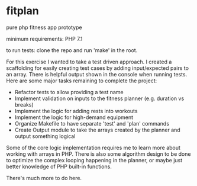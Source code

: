 # fitplan
pure php fitness app prototype

minimum requirements: PHP 7.1

to run tests: clone the repo and run 'make' in the root.

For this exercise I wanted to take a test driven approach. I created a scaffolding for easily creating test cases by adding input/expected pairs to an array. There is helpful output shown in the console when running tests. Here are some major tasks remaining to complete the project:

- Refactor tests to allow providing a test name
- Implement validation on inputs to the fitness planner (e.g. duration vs breaks)
- Implement the logic for adding rests into workouts
- Implement the logic for high-demand equipment
- Organize Makefile to have separate 'test' and 'plan' commands
- Create Output module to take the arrays created by the planner and output something logical

Some of the core logic implementation requires me to learn more about working with arrays in PHP. There is also some algorithm design to be done to optimize the complex looping happening in the planner, or maybe just better knowledge of PHP built-in functions. 

There's much more to do here.



